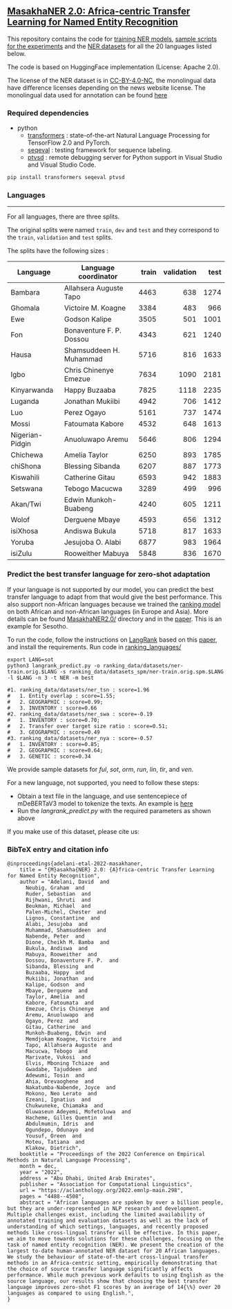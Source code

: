 ## [MasakhaNER 2.0: Africa-centric Transfer Learning for Named Entity Recognition](https://aclanthology.org/2022.emnlp-main.298/)

This repository contains the code for [training NER models](https://github.com/masakhane-io/masakhane-ner/tree/main/code), [sample scripts for the experiments]([https://github.com/masakhane-io/masakhane-ner/tree/main/analysis_scripts](https://github.com/masakhane-io/masakhane-ner/tree/main/MasakhaNER2.0/scripts)) and the [NER datasets]([https://github.com/masakhane-io/masakhane-ner/tree/main/data](https://github.com/masakhane-io/masakhane-ner/tree/main/MasakhaNER2.0/data)) for all the 20 languages listed below. 

The code is based on HuggingFace implementation (License: Apache 2.0).

The license of the NER dataset is in [CC-BY-4.0-NC](https://creativecommons.org/licenses/by-nc/4.0/), the monolingual data have difference licenses depending on the news website license. The monolingual data used for annotation can be found [here](https://github.com/masakhane-io/lacuna_pos_ner/tree/main/language_corpus)

### Required dependencies
* python
  * [transformers](https://pypi.org/project/transformers/) : state-of-the-art Natural Language Processing for TensorFlow 2.0 and PyTorch.
  * [seqeval](https://pypi.org/project/seqeval/) : testing framework for sequence labeling.
  * [ptvsd](https://pypi.org/project/ptvsd/) : remote debugging server for Python support in Visual Studio and Visual Studio Code.

```bash
pip install transformers seqeval ptvsd
```

### Languages
----------------
For all languages, there are three splits.

The original splits were named `train`, `dev` and `test` and they correspond to the `train`, `validation` and `test` splits.

The splits have the following sizes :

| Language        | Language coordinator    | train | validation | test  |
|-----------------|-------------------------|------:|-----------:|------:|
| Bambara         | Allahsera Auguste Tapo  |  4463 |        638 |  1274 |
| Ghomala         | Victoire M. Koagne      |  3384 |        483 |   966 |
| Ewe             | Godson Kalipe           |  3505 |        501 |  1001 |
| Fon             | Bonaventure F. P. Dossou|  4343 |        621 |  1240 |
| Hausa           | Shamsuddeen H. Muhammad |  5716 |        816 |  1633 |
| Igbo            | Chris Chinenye Emezue   |  7634 |       1090 |  2181 |
| Kinyarwanda     | Happy Buzaaba           |  7825 |       1118 |  2235 |
| Luganda         | Jonathan Mukiibi        |  4942 |        706 |  1412 |
| Luo             | Perez Ogayo             |  5161 |        737 |  1474 |
| Mossi           | Fatoumata Kabore        |  4532 |        648 |  1613 |
| Nigerian-Pidgin | Anuoluwapo Aremu        |  5646 |        806 |  1294 |
| Chichewa        | Amelia Taylor           |  6250 |        893 |  1785 |
| chiShona        | Blessing Sibanda        |  6207 |        887 |  1773 |
| Kiswahili       | Catherine Gitau         |  6593 |        942 |  1883 |
| Setswana        | Tebogo Macucwa          |  3289 |        499 |   996 |
| Akan/Twi        | Edwin Munkoh-Buabeng    |  4240 |        605 |  1211 |
| Wolof           | Derguene Mbaye          |  4593 |        656 |  1312 |
| isiXhosa        | Andiswa Bukula          |  5718 |        817 |  1633 |
| Yoruba          | Jesujoba O. Alabi       |  6877 |        983 |  1964 |
| isiZulu         | Rooweither Mabuya       |  5848 |        836 |  1670 |


### Predict the best transfer language for zero-shot adaptation
If your language is not supported by our model, you can predict the best transfer language to adapt from that would give the best performance. This also support non-African languages because we trained the [ranking model](https://github.com/masakhane-io/masakhane-ner/blob/main/MasakhaNER2.0/ranking_languages/pretrained/NER/lgbm_model_all.txt) on both African and non-African languages (in Europe and Asia). More details can be found [MasakhaNER2.0/](https://github.com/masakhane-io/masakhane-ner/tree/main/MasakhaNER2.0) directory and in the [paper](https://aclanthology.org/2022.emnlp-main.298/). 
This is an example for Sesotho. 

To run the code, follow the instructions on [LangRank](https://github.com/neulab/langrank) based on this [paper](https://aclanthology.org/P19-1301/), and install the requirements. Run code in [ranking_languages/](https://github.com/masakhane-io/masakhane-ner/tree/main/MasakhaNER2.0/ranking_languages)
```
export LANG=sot
python3 langrank_predict.py -o ranking_data/datasets/ner-train.orig.$LANG -s ranking_data/datasets_spm/ner-train.orig.spm.$LANG -l $LANG -n 3 -t NER -m best

#1. ranking_data/datasets/ner_tsn : score=1.96
#	1. Entity overlap : score=1.55; 
#	2. GEOGRAPHIC : score=0.99; 
#	3. INVENTORY : score=0.66
#2. ranking_data/datasets/ner_swa : score=-0.19
#	1. INVENTORY : score=0.70; 
#	2. Transfer over target size ratio : score=0.51; 
#	3. GEOGRAPHIC : score=0.49
#3. ranking_data/datasets/ner_nya : score=-0.57
#	1. INVENTORY : score=0.85; 
#	2. GEOGRAPHIC : score=0.64; 
#	3. GENETIC : score=0.34
```
We provide sample datasets for *ful*, *sot*, *orm*, *run*, *lin*, *tir*, and *ven*.

For a new language, not supported, you need to follow these steps:
* Obtain a text file in the language, and use sentencepiece of mDeBERTaV3 model to tokenize the texts. An example is [here](https://github.com/masakhane-io/masakhane-ner/blob/main/MasakhaNER2.0/ranking_languages/prepare_ranking_data_new_lang.py)
* Run the *langrank_predict.py* with the required parameters as shown above


If you make use of this dataset, please cite us:

### BibTeX entry and citation info
```
@inproceedings{adelani-etal-2022-masakhaner,
    title = "{M}asakha{NER} 2.0: {A}frica-centric Transfer Learning for Named Entity Recognition",
    author = "Adelani, David  and
      Neubig, Graham  and
      Ruder, Sebastian  and
      Rijhwani, Shruti  and
      Beukman, Michael  and
      Palen-Michel, Chester  and
      Lignos, Constantine  and
      Alabi, Jesujoba  and
      Muhammad, Shamsuddeen  and
      Nabende, Peter  and
      Dione, Cheikh M. Bamba  and
      Bukula, Andiswa  and
      Mabuya, Rooweither  and
      Dossou, Bonaventure F. P.  and
      Sibanda, Blessing  and
      Buzaaba, Happy  and
      Mukiibi, Jonathan  and
      Kalipe, Godson  and
      Mbaye, Derguene  and
      Taylor, Amelia  and
      Kabore, Fatoumata  and
      Emezue, Chris Chinenye  and
      Aremu, Anuoluwapo  and
      Ogayo, Perez  and
      Gitau, Catherine  and
      Munkoh-Buabeng, Edwin  and
      Memdjokam Koagne, Victoire  and
      Tapo, Allahsera Auguste  and
      Macucwa, Tebogo  and
      Marivate, Vukosi  and
      Elvis, Mboning Tchiaze  and
      Gwadabe, Tajuddeen  and
      Adewumi, Tosin  and
      Ahia, Orevaoghene  and
      Nakatumba-Nabende, Joyce  and
      Mokono, Neo Lerato  and
      Ezeani, Ignatius  and
      Chukwuneke, Chiamaka  and
      Oluwaseun Adeyemi, Mofetoluwa  and
      Hacheme, Gilles Quentin  and
      Abdulmumin, Idris  and
      Ogundepo, Odunayo  and
      Yousuf, Oreen  and
      Moteu, Tatiana  and
      Klakow, Dietrich",
    booktitle = "Proceedings of the 2022 Conference on Empirical Methods in Natural Language Processing",
    month = dec,
    year = "2022",
    address = "Abu Dhabi, United Arab Emirates",
    publisher = "Association for Computational Linguistics",
    url = "https://aclanthology.org/2022.emnlp-main.298",
    pages = "4488--4508",
    abstract = "African languages are spoken by over a billion people, but they are under-represented in NLP research and development. Multiple challenges exist, including the limited availability of annotated training and evaluation datasets as well as the lack of understanding of which settings, languages, and recently proposed methods like cross-lingual transfer will be effective. In this paper, we aim to move towards solutions for these challenges, focusing on the task of named entity recognition (NER). We present the creation of the largest to-date human-annotated NER dataset for 20 African languages. We study the behaviour of state-of-the-art cross-lingual transfer methods in an Africa-centric setting, empirically demonstrating that the choice of source transfer language significantly affects performance. While much previous work defaults to using English as the source language, our results show that choosing the best transfer language improves zero-shot F1 scores by an average of 14{\%} over 20 languages as compared to using English.",
}
```
